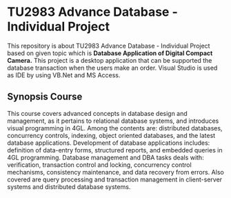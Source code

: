 # TU2983 Advance Database - Individual Project

This repository is about TU2983 Advance Database - Individual Project based on given topic which is <strong>Database Application of Digital Compact Camera.</strong> This project is a desktop application that can be supported the database transaction when the users make an order. Visual Studio is used as IDE by using VB.Net and MS Access.

## Synopsis Course
This  course  covers  advanced  concepts  in  database  design  and  management,  as  it pertains  to  relational  database  systems,  and  introduces  visual  programming  in  4GL.  Among  the  contents  are:  distributed  databases,  concurrency  controls,  indexing,  object oriented  databases,  and  the  latest  database  applications. Development  of  database applications  includes:  definition  of  data-entry  forms,  structured  reports,  and embedded  queries  in  4GL  programming. Database  management  and  DBA  tasks deals  with:  verification,  transaction  control  and  locking,  concurrency  control mechanisms,  consistency  maintenance,  and  data  recovery  from  errors. Also  covered are  query  processing  and  transaction  management  in  client-server  systems  and distributed database  systems. 
